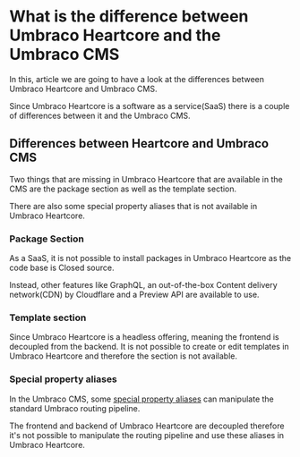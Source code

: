 # What is the difference between Umbraco Heartcore and the Umbraco CMS

In this, article we are going to have a look at the differences between Umbraco Heartcore and Umbraco CMS.

Since Umbraco Heartcore is a software as a service(SaaS) there is a couple of differences between it and the Umbraco CMS.

## Differences between Heartcore and Umbraco CMS

Two things that are missing in Umbraco Heartcore that are available in the CMS are the package section as well as the template section.

There are also some special property aliases that is not available in Umbraco Heartcore.

### Package Section

As a SaaS, it is not possible to install packages in Umbraco Heartcore as the code base is Closed source.

Instead, other features like GraphQL, an out-of-the-box Content delivery network(CDN) by Cloudflare and a Preview API are available to use.

### Template section

Since Umbraco Heartcore is a headless offering, meaning the frontend is decoupled from the backend.
It is not possible to create or edit templates in Umbraco Heartcore and therefore the section is not available.

### Special property aliases

In the Umbraco CMS, some [special property aliases](/Reference/Routing/Routing-Properties/index.md) can manipulate the standard Umbraco routing pipeline.

The frontend and backend of Umbraco Heartcore are decoupled therefore it's not possible to manipulate the routing pipeline and use these aliases in Umbraco Heartcore.

